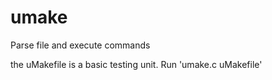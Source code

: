 # umake
Parse file and execute commands


the uMakefile is a basic testing unit. Run 'umake.c uMakefile'
